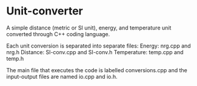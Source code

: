 # Unit-converter
A simple distance (metric or SI unit), energy, and temperature unit converted through C++ coding language.

Each unit conversion is separated into separate files:
  Energy: nrg.cpp and nrg.h
  Distance: SI-conv.cpp and SI-conv.h
  Temperature: temp.cpp and temp.h

The main file that executes the code is labelled conversions.cpp 
and the input-output files are named io.cpp and io.h.

